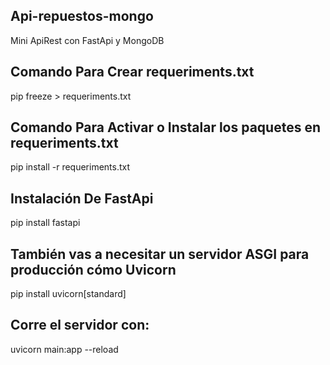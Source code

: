 ## Api-repuestos-mongo
Mini ApiRest con FastApi y MongoDB

## Comando Para Crear requeriments.txt

pip freeze > requeriments.txt

## Comando Para Activar o Instalar los paquetes en requeriments.txt

pip install -r requeriments.txt

## Instalación De FastApi

pip install fastapi

## También vas a necesitar un servidor ASGI para producción cómo Uvicorn

pip install uvicorn[standard]

## Corre el servidor con:

uvicorn main:app --reload

